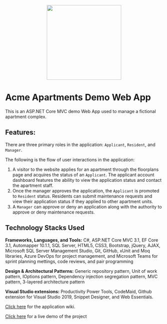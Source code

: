 <p align="center">
  <img width=238 src="https://user-images.githubusercontent.com/19508650/136641363-54ee714c-3495-4f74-93ab-d0f91e8b4ed9.jpg" />
</p>

# Acme Apartments Demo Web App

This is an ASP.NET Core MVC demo Web App used to manage a fictional apartment complex.

## Features:

There are three primary roles in the application: `Applicant`, `Resident`, and `Manager`.

The following is the flow of user interactions in the application: 

1. A visitor to the website applies for an apartment through the floorplans page and acquires the status of an `Applicant`. The applicant account dashboard features the ability to view the application status and contact the apartment staff.
2. Once the manager approves the application, the `Applicant` is promoted to `Resident` status. Residents can submit maintenance requests and view their application status if they applied to other apartment units. 
3. A `Manager` can approve or deny an application along with the authority to approve or deny maintenance requests.

## Technology Stacks Used

**Frameworks, Languages, and Tools:** C#, ASP.NET Core MVC 3.1, EF Core 3.1, Automapper 10.1.1, SQL Server, HTML5, CSS3, Bootstrap, jQuery, AJAX, Microsoft SQL Server Management Studio, Git, GitHub, xUnit and Moq libraries, Azure DevOps for project management, and Microsoft Teams for sprint planning mettings, code reviews, and pair programming

**Design & Architectural Patterns:** Generic repository pattern, Unit of work pattern, IOptions pattern, Dependency injection segregation pattern, MVC pattern, 3-layered architecture pattern

**Visual Studio extensions:** Productivity Power Tools, CodeMaid, Github extension for Visual Studio 2019, Snippet Designer, and Web Essentials.

[Click here](https://github.com/rajndev/Acme-Apartments-ASP.NET-Core-Demo-Web-App/wiki) for the application wiki.

[Click here](https://acmeapartments.azurewebsites.net) for a live demo of the project
